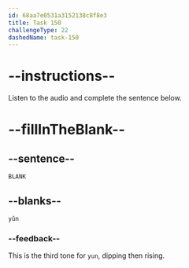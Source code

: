 ```yaml
---
id: 68aa7e0531a3152138c8f8e3
title: Task 150
challengeType: 22
dashedName: task-150
---
```


<!-- (Audio) A: yǔn -->

# --instructions--

Listen to the audio and complete the sentence below.

# --fillInTheBlank--

## --sentence--

`BLANK`

## --blanks--

`yǔn`

### --feedback--

This is the third tone for `yun`, dipping then rising.
